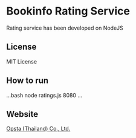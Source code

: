 # Bookinfo Rating Service

Rating service has been developed on NodeJS

## License

MIT License

## How to run

...bash
node ratings.js 8080
...

## Website

[Opsta (Thailand) Co., Ltd.](https://www.opsta.co.th)
